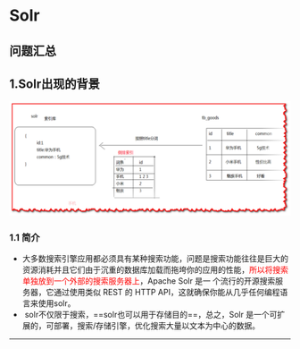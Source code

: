 # Solr

## 问题汇总

> 

## 1.Solr出现的背景

![1562657374424](assets/1562657374424.png)

### 1.1 简介

* ​	大多数搜索引擎应用都必须具有某种搜索功能，问题是搜索功能往往是巨大的资源消耗并且它们由于沉重的数据库加载而拖垮你的应用的性能，<font color="red">所以将搜索单独放到一个外部的搜索服务器上</font>，Apache Solr 是一
  个流行的开源搜索服务器，它通过使用类似 REST 的 HTTP API，这就确保你能从几乎任何编程语言来使用solr。
* ​    solr不仅限于搜索，==solr也可以用于存储目的==，总之，Solr 是一个可扩展的，可部署，搜索/存储引擎，优化搜索大量以文本为中心的数据。

---

